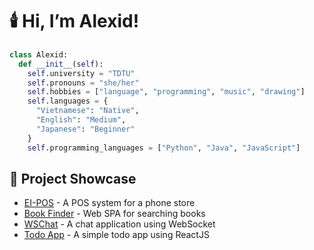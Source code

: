 # 🕯️ Hi, I’m Alexid!

```python
class Alexid:
  def __init__(self):
    self.university = "TDTU"
    self.pronouns = "she/her"
    self.hobbies = ["language", "programming", "music", "drawing"]
    self.languages = {
      "Vietnamese": "Native",
      "English": "Medium",
      "Japanese": "Beginner"
    }
    self.programming_languages = ["Python", "Java", "JavaScript"]

```


## 🎏 Project Showcase
* [EI-POS](https://github.com/Alexid-ID/phone-store-nodejs) - A POS system for a phone store
* [Book Finder](https://github.com/Alexid-ID/bookstore) - Web SPA for searching books
* [WSChat](https://github.com/Alexid-ID/ws-app-chat) - A chat application using WebSocket
* [Todo App](https://todoapp-reactjs-eta.vercel.app/) - A simple todo app using ReactJS
